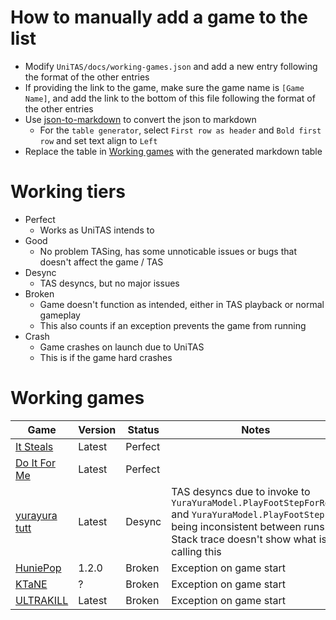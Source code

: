 # How to manually add a game to the list
- Modify `UniTAS/docs/working-games.json` and add a new entry following the format of the other entries
- If providing the link to the game, make sure the game name is `[Game Name]`, and add the link to the bottom of this file following the format of the other entries
- Use [json-to-markdown](https://tableconvert.com/json-to-markdown) to convert the json to markdown
  - For the `table generator`, select `First row as header` and `Bold first row` and set text align to `Left`
- Replace the table in [Working games](#working-games) with the generated markdown table

# Working tiers
- Perfect
  - Works as UniTAS intends to
- Good
  - No problem TASing, has some unnoticable issues or bugs that doesn't affect the game / TAS
- Desync
  - TAS desyncs, but no major issues
- Broken
  - Game doesn't function as intended, either in TAS playback or normal gameplay
  - This also counts if an exception prevents the game from running
- Crash
  - Game crashes on launch due to UniTAS
  - This is if the game hard crashes

# Working games
| **Game** | **Version** | **Status** | **Notes** |
|---|---|---|---|
| [It Steals] | Latest | Perfect |  |
| [Do It For Me] | Latest | Perfect |  |
| [yurayura tutt] | Latest | Desync | TAS desyncs due to invoke to `YuraYuraModel.PlayFootStepForReal` and `YuraYuraModel.PlayFootStep` being inconsistent between runs. Stack trace doesn't show what is calling this |
| [HuniePop] | 1.2.0 | Broken | Exception on game start |
| [KTaNE] | ? | Broken | Exception on game start |
| [ULTRAKILL] | Latest | Broken | Exception on game start |

[It Steals]: https://store.steampowered.com/app/1349060/It_Steals/
[yurayura tutt]: https://cornflowerblue.itch.io/yurayura-tidying-up-the-tilting-tower
[Do It For Me]: https://lixiangames.itch.io/doitforme
[HuniePop]: https://store.steampowered.com/app/339800/HuniePop/
[KTaNE]: https://store.steampowered.com/app/341800/Keep_Talking_and_Nobody_Explodes/
[ULTRAKILL]: https://store.steampowered.com/app/1229490/ULTRAKILL/
